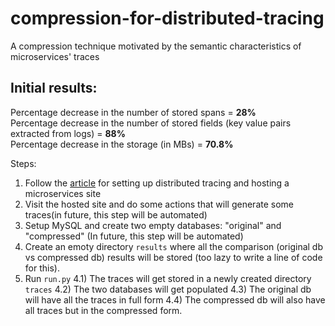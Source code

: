 # compression-for-distributed-tracing
A compression technique motivated by the semantic characteristics of microservices' traces

## Initial results:
Percentage decrease in the number of stored spans = <b> 28% </b> <br />
Percentage decrease in the number of stored fields (key value pairs extracted from logs) = <b> 88% </b> <br />
Percentage decrease in the storage (in MBs) = <b> 70.8% </b> <br />

Steps:
1) Follow the [article](https://medium.com/opentracing/take-opentracing-for-a-hotrod-ride-f6e3141f7941) for setting up distributed tracing and hosting a microservices site
2) Visit the hosted site and do some actions that will generate some traces(in future, this step will be automated)
3) Setup MySQL and create two empty databases: "original" and "compressed" (In future, this step will be automated)
4) Create an emoty directory `results` where all the comparison (original db vs compressed db) results will be stored (too lazy to write a line of code for this). 
5) Run `run.py`
    4.1) The traces will get stored in a newly created directory `traces`
    4.2) The two databases will get populated
    4.3) The original db will have all the traces in full form
    4.4) The compressed db will also have all traces but in the compressed form.  
